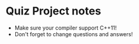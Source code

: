 Quiz Project notes
===
- Make sure your compiler support C++11!
- Don't forget to change questions and answers!
